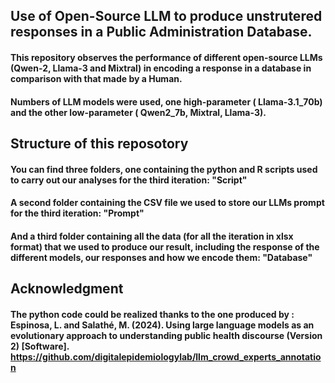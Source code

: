 ## Use of Open-Source LLM to produce unstrutered responses in a Public Administration Database.

#### This repository observes the performance of different open-source LLMs (Qwen-2, Llama-3 and Mixtral) in encoding a response in a database in comparison with that made by a Human.

#### Numbers of LLM models were used, one high-parameter ( Llama-3.1_70b) and the other low-parameter ( Qwen2_7b, Mixtral, Llama-3).

## Structure of this reposotory

#### You can find three folders, one containing the python and R scripts used to carry out our analyses for the third iteration: "Script"
#### A second folder containing the CSV file we used to store our LLMs prompt for the third iteration: "Prompt"
#### And a third folder containing all the data (for all the iteration in xlsx format) that we used to produce our result, including the response of the different models, our responses and how we encode them: "Database"

## Acknowledgment

#### The python code could be realized thanks to the one produced by : Espinosa, L. and Salathé, M. (2024). Using large language models as an evolutionary approach to understanding public health discourse (Version 2) [Software]. https://github.com/digitalepidemiologylab/llm_crowd_experts_annotation
